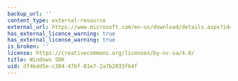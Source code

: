 ```yaml
---
backup_url: ''
content_type: external-resource
external_url: https://www.microsoft.com/en-us/download/details.aspx?id=8279
has_external_licence_warning: true
has_external_license_warning: true
is_broken: ''
license: https://creativecommons.org/licenses/by-nc-sa/4.0/
title: Windows SDK
uid: df4bdd5e-c304-47bf-81e7-2a7b2033f64f
---
```

